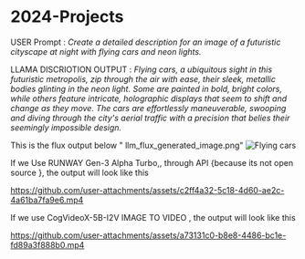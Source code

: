 # 2024-Projects
USER Prompt : *Create a detailed description for an image of a futuristic cityscape at night with flying cars and neon lights.*

LLAMA DISCRIOTION OUTPUT : *Flying cars, a ubiquitous sight in this futuristic metropolis, zip through the air with ease, their sleek, metallic bodies glinting in the neon light. Some are painted in bold, bright colors, while others feature intricate, holographic displays that seem to shift and change as they move. The cars are effortlessly maneuverable, swooping and diving through the city's aerial traffic with a precision that belies their seemingly impossible design.*

This is the flux output below " llm_flux_generated_image.png" 
![Flying cars](https://github.com/user-attachments/assets/6a35e7df-85ed-49e8-82fe-00f60aa9f015)


If we Use RUNWAY Gen-3 Alpha Turbo,, through API {because its not open source }, the output will look like this

https://github.com/user-attachments/assets/c2ff4a32-5c18-4d60-ae2c-4a61ba7fa9e6.mp4


If we use CogVideoX-5B-I2V IMAGE TO VIDEO , the output will look like this


https://github.com/user-attachments/assets/a73131c0-b8e8-4486-bc1e-fd89a3f888b0.mp4


